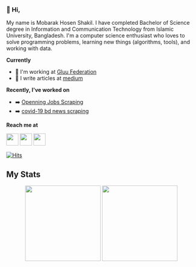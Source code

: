 ### :wave: Hi,

My name is Mobarak Hosen Shakil. I have completed Bachelor of Science degree in Information and Communication Technology from Islamic University, Bangladesh. I'm a computer science enthusiast who loves to solve programming problems, learning new things (algorithms, tools), and working with data.
 
**Currently**
- :office: I'm working at [Gluu Federation](https://github.com/GluuFederation)
- :pencil: I write articles at [medium](https://medium.com/imshakil)

**Recently, I've worked on**
- :arrow_right: [Openning Jobs Scraping](https://github.com/big0one/jobs-in-mail-bd)
- :arrow_right: [covid-19 bd news scraping](https://github.com/big0one/covid-19)

<!--
**Skills, I've achieved**
- Python
- C/C++
- Java
- HTML
- CSS
- SQL
-->

**Reach me at**

<a href="https://linkedin.com/in/imshakil" target="_blank"><img height="32" width="32" src="https://cdn.jsdelivr.net/npm/simple-icons@v3/icons/linkedin.svg" /></a>
<a href="https://twitter.com/mhiceiuk" target="_blank"><img width="32" height="32" src="https://cdn.jsdelivr.net/npm/simple-icons@v3/icons/twitter.svg" /></a>
<a href="https://instagram.com/mhshakil_ice_iu" target="_blank"><img width="32" height="32" src="https://cdn.jsdelivr.net/npm/simple-icons@v3/icons/instagram.svg" /></a>

[![Hits](https://hits.seeyoufarm.com/api/count/incr/badge.svg?url=https%3A%2F%2Fgithub.com%2Fimshakil%2Fimshakil)](https://imshakil.github.io)

## My Stats

<p align="center" >
  <img  height="200" src="https://github-readme-stats.vercel.app/api/top-langs/?username=imshakil&hide=html,makefile&bg_color=21223e&title_color=f6c819&text_color=fff&count_private=true&langs_count=5" />

  <img height="200" src="https://github-readme-stats.vercel.app/api?username=imshakil&bg_color=21223e&title_color=f6c819&text_color=fff&show_icons=true&icon_color=fff&count_private=true" />
</p>

<!-- 
<img align="center" height="200" src="https://github-profile-trophy.vercel.app/?username=imshakil&theme=gruvbox&row=2&margin-w=5&margin-h=5&count_private=true"/>

-->
